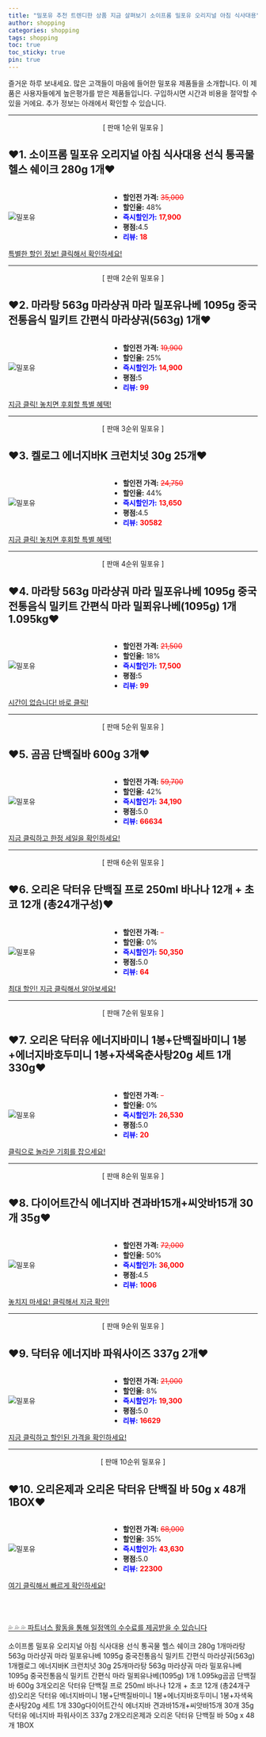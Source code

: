 ```yaml
---
title: "밀포유 추천 트렌디한 상품 지금 살펴보기 소이프롬 밀포유 오리지널 아침 식사대용"
author: shopping
categories: shopping
tags: shopping
toc: true
toc_sticky: true
pin: true
---
```

즐거운 하루 보내세요. 많은 고객들이 마음에 들어한 밀포유 제품들을 소개합니다. 이 제품은 사용자들에게 높은평가를 받은 제품들입니다. 구입하시면 시간과 비용을 절약할 수 있을 거에요. 추가 정보는 아래에서 확인할 수 있습니다.

---
<p class="toplist" style="margin: 0 auto; display: block; width: fit-content;">[ 판매 1순위 밀포유 ]</p>

<h2><strong>❤️1. 소이프롬 밀포유 오리지널 아침 식사대용 선식 통곡물 헬스 쉐이크 280g 1개❤️</strong></h2>

<div style="display: flex; align-items: center;">
    <div style="flex: 0.4;">
        <img src="https://thumbnail10.coupangcdn.com/thumbnails/remote/230x230ex/image/vendor_inventory/abb6/7d59e03d9a06d34feb51a35f0f4b0446344a2cc9b033f45d9d2c2bbb6cf5.jpg" alt="밀포유" style="max-width: 100%;">
    </div>
    <div style="flex: 0.6; margin-left: 10px;">
        <ul>
            <li><strong>할인전 가격:</strong> <del style="color: red;">35,000</del></li>
            <li><strong>할인율:</strong> 48%</li>
            <li><span style='color:blue'><strong>즉시할인가:</strong></span> <span style='color:red'><strong>17,900</strong></span></li>
            <li><strong>평점:</strong>4.5</li>
            <li><span style='color:blue'><strong>리뷰:</strong></span> <span style='color:red'><strong>18</strong></span></li>
        </ul>
    </div>
</div>
<div class="center">
    <a href="https://selin100587.github.io?lptag=AF9450613&subid=githubio&pageKey=7276350147&traceid=V0-153&itemId=21341104207&vendorItemId=88399219851" class="myButton">
        특별한 할인 정보! 클릭해서 확인하세요!
    </a>
</div>


---
<p class="toplist" style="margin: 0 auto; display: block; width: fit-content;">[ 판매 2순위 밀포유 ]</p>

<h2><strong>❤️2. 마라탕 563g 마라샹궈 마라 밀포유나베 1095g 중국전통음식 밀키트 간편식 마라샹궈(563g) 1개❤️</strong></h2>

<div style="display: flex; align-items: center;">
    <div style="flex: 0.4;">
        <img src="https://thumbnail6.coupangcdn.com/thumbnails/remote/230x230ex/image/vendor_inventory/2e1e/209a588a391c1cf24cdb7ada94dae4e76a141676d1845ba44860252dffff.jpg" alt="밀포유" style="max-width: 100%;">
    </div>
    <div style="flex: 0.6; margin-left: 10px;">
        <ul>
            <li><strong>할인전 가격:</strong> <del style="color: red;">19,900</del></li>
            <li><strong>할인율:</strong> 25%</li>
            <li><span style='color:blue'><strong>즉시할인가:</strong></span> <span style='color:red'><strong>14,900</strong></span></li>
            <li><strong>평점:</strong>5</li>
            <li><span style='color:blue'><strong>리뷰:</strong></span> <span style='color:red'><strong>99</strong></span></li>
        </ul>
    </div>
</div>
<div class="center">
    <a href="https://selin100587.github.io?lptag=AF9450613&subid=githubio&pageKey=6703497132&traceid=V0-153&itemId=15535876255&vendorItemId=82755065474" class="myButton">
        지금 클릭! 놓치면 후회할 특별 혜택!
    </a>
</div>


---
<p class="toplist" style="margin: 0 auto; display: block; width: fit-content;">[ 판매 3순위 밀포유 ]</p>

<h2><strong>❤️3. 켈로그 에너지바K 크런치넛 30g 25개❤️</strong></h2>

<div style="display: flex; align-items: center;">
    <div style="flex: 0.4;">
        <img src="https://thumbnail6.coupangcdn.com/thumbnails/remote/230x230ex/image/retail/images/6d62419f-fd29-402b-b8d5-1869d694b4489096720440080191432.png" alt="밀포유" style="max-width: 100%;">
    </div>
    <div style="flex: 0.6; margin-left: 10px;">
        <ul>
            <li><strong>할인전 가격:</strong> <del style="color: red;">24,750</del></li>
            <li><strong>할인율:</strong> 44%</li>
            <li><span style='color:blue'><strong>즉시할인가:</strong></span> <span style='color:red'><strong>13,650</strong></span></li>
            <li><strong>평점:</strong>4.5</li>
            <li><span style='color:blue'><strong>리뷰:</strong></span> <span style='color:red'><strong>30582</strong></span></li>
        </ul>
    </div>
</div>
<div class="center">
    <a href="https://selin100587.github.io?lptag=AF9450613&subid=githubio&pageKey=6639066443&traceid=V0-153&itemId=18627223892&vendorItemId=85762595791" class="myButton">
        지금 클릭! 놓치면 후회할 특별 혜택!
    </a>
</div>


---
<p class="toplist" style="margin: 0 auto; display: block; width: fit-content;">[ 판매 4순위 밀포유 ]</p>

<h2><strong>❤️4. 마라탕 563g 마라샹궈 마라 밀포유나베 1095g 중국전통음식 밀키트 간편식 마라 밀푀유나베(1095g) 1개 1.095kg❤️</strong></h2>

<div style="display: flex; align-items: center;">
    <div style="flex: 0.4;">
        <img src="https://thumbnail6.coupangcdn.com/thumbnails/remote/230x230ex/image/vendor_inventory/2e1e/209a588a391c1cf24cdb7ada94dae4e76a141676d1845ba44860252dffff.jpg" alt="밀포유" style="max-width: 100%;">
    </div>
    <div style="flex: 0.6; margin-left: 10px;">
        <ul>
            <li><strong>할인전 가격:</strong> <del style="color: red;">21,500</del></li>
            <li><strong>할인율:</strong> 18%</li>
            <li><span style='color:blue'><strong>즉시할인가:</strong></span> <span style='color:red'><strong>17,500</strong></span></li>
            <li><strong>평점:</strong>5</li>
            <li><span style='color:blue'><strong>리뷰:</strong></span> <span style='color:red'><strong>99</strong></span></li>
        </ul>
    </div>
</div>
<div class="center">
    <a href="https://selin100587.github.io?lptag=AF9450613&subid=githubio&pageKey=6703497132&traceid=V0-153&itemId=15535876249&vendorItemId=82755065448" class="myButton">
        시간이 없습니다! 바로 클릭!
    </a>
</div>


---
<p class="toplist" style="margin: 0 auto; display: block; width: fit-content;">[ 판매 5순위 밀포유 ]</p>

<h2><strong>❤️5. 곰곰 단백질바 600g 3개❤️</strong></h2>

<div style="display: flex; align-items: center;">
    <div style="flex: 0.4;">
        <img src="https://thumbnail10.coupangcdn.com/thumbnails/remote/230x230ex/image/retail/images/4526072779311257-28e0c9fa-6d5e-4ef5-b9dc-c60be47e84f6.jpg" alt="밀포유" style="max-width: 100%;">
    </div>
    <div style="flex: 0.6; margin-left: 10px;">
        <ul>
            <li><strong>할인전 가격:</strong> <del style="color: red;">59,700</del></li>
            <li><strong>할인율:</strong> 42%</li>
            <li><span style='color:blue'><strong>즉시할인가:</strong></span> <span style='color:red'><strong>34,190</strong></span></li>
            <li><strong>평점:</strong>5.0</li>
            <li><span style='color:blue'><strong>리뷰:</strong></span> <span style='color:red'><strong>66634</strong></span></li>
        </ul>
    </div>
</div>
<div class="center">
    <a href="https://selin100587.github.io?lptag=AF9450613&subid=githubio&pageKey=332471584&traceid=V0-153&itemId=19013180946&vendorItemId=86137801306" class="myButton">
        지금 클릭하고 한정 세일을 확인하세요!
    </a>
</div>


---
<p class="toplist" style="margin: 0 auto; display: block; width: fit-content;">[ 판매 6순위 밀포유 ]</p>

<h2><strong>❤️6. 오리온 닥터유 단백질 프로 250ml 바나나 12개 + 초코 12개 (총24개구성)❤️</strong></h2>

<div style="display: flex; align-items: center;">
    <div style="flex: 0.4;">
        <img src="https://thumbnail9.coupangcdn.com/thumbnails/remote/230x230ex/image/vendor_inventory/7ebe/ede509b998a2959bed7801ab6e4f7b97f6721f7554be8f72ce91e183967e.jpg" alt="밀포유" style="max-width: 100%;">
    </div>
    <div style="flex: 0.6; margin-left: 10px;">
        <ul>
            <li><strong>할인전 가격:</strong> <del style="color: red;">-</del></li>
            <li><strong>할인율:</strong> 0%</li>
            <li><span style='color:blue'><strong>즉시할인가:</strong></span> <span style='color:red'><strong>50,350</strong></span></li>
            <li><strong>평점:</strong>5.0</li>
            <li><span style='color:blue'><strong>리뷰:</strong></span> <span style='color:red'><strong>64</strong></span></li>
        </ul>
    </div>
</div>
<div class="center">
    <a href="https://selin100587.github.io?lptag=AF9450613&subid=githubio&pageKey=8164204364&traceid=V0-153&itemId=19342886522&vendorItemId=88346682526" class="myButton">
        최대 할인! 지금 클릭해서 알아보세요!
    </a>
</div>


---
<p class="toplist" style="margin: 0 auto; display: block; width: fit-content;">[ 판매 7순위 밀포유 ]</p>

<h2><strong>❤️7. 오리온 닥터유 에너지바미니 1봉+단백질바미니 1봉+에너지바호두미니 1봉+자색옥춘사탕20g 세트 1개 330g❤️</strong></h2>

<div style="display: flex; align-items: center;">
    <div style="flex: 0.4;">
        <img src="https://thumbnail9.coupangcdn.com/thumbnails/remote/230x230ex/image/vendor_inventory/77b0/490c429ba13383f89cc8a315ba65edd8d5d7a4bdaa4cc73ee2e32e92dabb.jpg" alt="밀포유" style="max-width: 100%;">
    </div>
    <div style="flex: 0.6; margin-left: 10px;">
        <ul>
            <li><strong>할인전 가격:</strong> <del style="color: red;">-</del></li>
            <li><strong>할인율:</strong> 0%</li>
            <li><span style='color:blue'><strong>즉시할인가:</strong></span> <span style='color:red'><strong>26,530</strong></span></li>
            <li><strong>평점:</strong>5.0</li>
            <li><span style='color:blue'><strong>리뷰:</strong></span> <span style='color:red'><strong>20</strong></span></li>
        </ul>
    </div>
</div>
<div class="center">
    <a href="https://selin100587.github.io?lptag=AF9450613&subid=githubio&pageKey=7276326059&traceid=V0-153&itemId=18568254110&vendorItemId=87914262752" class="myButton">
        클릭으로 놀라운 기회를 잡으세요!
    </a>
</div>


---
<p class="toplist" style="margin: 0 auto; display: block; width: fit-content;">[ 판매 8순위 밀포유 ]</p>

<h2><strong>❤️8. 다이어트간식 에너지바 견과바15개+씨앗바15개 30개 35g❤️</strong></h2>

<div style="display: flex; align-items: center;">
    <div style="flex: 0.4;">
        <img src="https://thumbnail8.coupangcdn.com/thumbnails/remote/230x230ex/image/vendor_inventory/85ad/ae851f8cf346d30d92f155b2cae35791e4fd070d7c7105abace6806bcf81.jpg" alt="밀포유" style="max-width: 100%;">
    </div>
    <div style="flex: 0.6; margin-left: 10px;">
        <ul>
            <li><strong>할인전 가격:</strong> <del style="color: red;">72,000</del></li>
            <li><strong>할인율:</strong> 50%</li>
            <li><span style='color:blue'><strong>즉시할인가:</strong></span> <span style='color:red'><strong>36,000</strong></span></li>
            <li><strong>평점:</strong>4.5</li>
            <li><span style='color:blue'><strong>리뷰:</strong></span> <span style='color:red'><strong>1006</strong></span></li>
        </ul>
    </div>
</div>
<div class="center">
    <a href="https://selin100587.github.io?lptag=AF9450613&subid=githubio&pageKey=7304381264&traceid=V0-153&itemId=18698701256&vendorItemId=85832373804" class="myButton">
        놓치지 마세요! 클릭해서 지금 확인!
    </a>
</div>


---
<p class="toplist" style="margin: 0 auto; display: block; width: fit-content;">[ 판매 9순위 밀포유 ]</p>

<h2><strong>❤️9. 닥터유 에너지바 파워사이즈 337g 2개❤️</strong></h2>

<div style="display: flex; align-items: center;">
    <div style="flex: 0.4;">
        <img src="https://thumbnail7.coupangcdn.com/thumbnails/remote/230x230ex/image/retail/images/45738e63-a46b-4d67-a291-4be0b43252be6548510896091506333.png" alt="밀포유" style="max-width: 100%;">
    </div>
    <div style="flex: 0.6; margin-left: 10px;">
        <ul>
            <li><strong>할인전 가격:</strong> <del style="color: red;">21,000</del></li>
            <li><strong>할인율:</strong> 8%</li>
            <li><span style='color:blue'><strong>즉시할인가:</strong></span> <span style='color:red'><strong>19,300</strong></span></li>
            <li><strong>평점:</strong>5.0</li>
            <li><span style='color:blue'><strong>리뷰:</strong></span> <span style='color:red'><strong>16629</strong></span></li>
        </ul>
    </div>
</div>
<div class="center">
    <a href="https://selin100587.github.io?lptag=AF9450613&subid=githubio&pageKey=7258043914&traceid=V0-153&itemId=19421768014&vendorItemId=86533233024" class="myButton">
        지금 클릭하고 할인된 가격을 확인하세요!
    </a>
</div>


---
<p class="toplist" style="margin: 0 auto; display: block; width: fit-content;">[ 판매 10순위 밀포유 ]</p>

<h2><strong>❤️10. 오리온제과 오리온 닥터유 단백질 바 50g x 48개 1BOX❤️</strong></h2>

<div style="display: flex; align-items: center;">
    <div style="flex: 0.4;">
        <img src="https://thumbnail9.coupangcdn.com/thumbnails/remote/230x230ex/image/vendor_inventory/1435/37ef1cf457676ee298035fa13d8b74f7b3bc83d492129d8b5ce629a882db.jpg" alt="밀포유" style="max-width: 100%;">
    </div>
    <div style="flex: 0.6; margin-left: 10px;">
        <ul>
            <li><strong>할인전 가격:</strong> <del style="color: red;">68,000</del></li>
            <li><strong>할인율:</strong> 35%</li>
            <li><span style='color:blue'><strong>즉시할인가:</strong></span> <span style='color:red'><strong>43,630</strong></span></li>
            <li><strong>평점:</strong>5.0</li>
            <li><span style='color:blue'><strong>리뷰:</strong></span> <span style='color:red'><strong>22300</strong></span></li>
        </ul>
    </div>
</div>
<div class="center">
    <a href="https://selin100587.github.io?lptag=AF9450613&subid=githubio&pageKey=7430740821&traceid=V0-153&itemId=17872800790&vendorItemId=85081706320" class="myButton">
        여기 클릭해서 빠르게 확인하세요!
    </a>
</div>

<br><br><br>[💦 💦 💦 파트너스 활동을 통해 일정액의 수수료를 제공받을 수 있습니다](https://link.coupang.com/a/bcpT2c)<br><br>소이프롬 밀포유 오리지널 아침 식사대용 선식 통곡물 헬스 쉐이크 280g 1개마라탕 563g 마라샹궈 마라 밀포유나베 1095g 중국전통음식 밀키트 간편식 마라샹궈(563g) 1개켈로그 에너지바K 크런치넛 30g 25개마라탕 563g 마라샹궈 마라 밀포유나베 1095g 중국전통음식 밀키트 간편식 마라 밀푀유나베(1095g) 1개 1.095kg곰곰 단백질바 600g 3개오리온 닥터유 단백질 프로 250ml 바나나 12개 + 초코 12개 (총24개구성)오리온 닥터유 에너지바미니 1봉+단백질바미니 1봉+에너지바호두미니 1봉+자색옥춘사탕20g 세트 1개 330g다이어트간식 에너지바 견과바15개+씨앗바15개 30개 35g닥터유 에너지바 파워사이즈 337g 2개오리온제과 오리온 닥터유 단백질 바 50g x 48개 1BOX